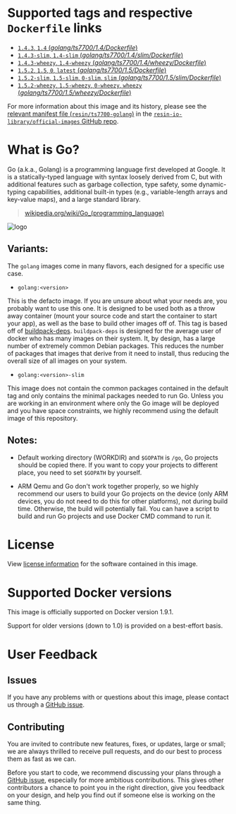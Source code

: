 # Supported tags and respective `Dockerfile` links

-	[`1.4.3`, `1.4` (*golang/ts7700/1.4/Dockerfile*)](https://github.com/resin-io-library/base-images/blob/928faf31d86cc6b607e384afd32645d91310c104/golang/ts7700/1.4/Dockerfile)
-	[`1.4.3-slim`, `1.4-slim` (*golang/ts7700/1.4/slim/Dockerfile*)](https://github.com/resin-io-library/base-images/blob/928faf31d86cc6b607e384afd32645d91310c104/golang/ts7700/1.4/slim/Dockerfile)
-	[`1.4.3-wheezy`, `1.4-wheezy` (*golang/ts7700/1.4/wheezy/Dockerfile*)](https://github.com/resin-io-library/base-images/blob/928faf31d86cc6b607e384afd32645d91310c104/golang/ts7700/1.4/wheezy/Dockerfile)
-	[`1.5.2`, `1.5`, `0`, `latest` (*golang/ts7700/1.5/Dockerfile*)](https://github.com/resin-io-library/base-images/blob/928faf31d86cc6b607e384afd32645d91310c104/golang/ts7700/1.5/Dockerfile)
-	[`1.5.2-slim`, `1.5-slim`, `0-slim`, `slim` (*golang/ts7700/1.5/slim/Dockerfile*)](https://github.com/resin-io-library/base-images/blob/928faf31d86cc6b607e384afd32645d91310c104/golang/ts7700/1.5/slim/Dockerfile)
-	[`1.5.2-wheezy`, `1.5-wheezy`, `0-wheezy`, `wheezy` (*golang/ts7700/1.5/wheezy/Dockerfile*)](https://github.com/resin-io-library/base-images/blob/928faf31d86cc6b607e384afd32645d91310c104/golang/ts7700/1.5/wheezy/Dockerfile)

For more information about this image and its history, please see the [relevant manifest file (`resin/ts7700-golang`)](https://github.com/resin-io-library/official-images/blob/master/library/ts7700-golang) in the [`resin-io-library/official-images` GitHub repo](https://github.com/resin-io-library/official-images).

# What is Go?

Go (a.k.a., Golang) is a programming language first developed at Google. It is a statically-typed language with syntax loosely derived from C, but with additional features such as garbage collection, type safety, some dynamic-typing capabilities, additional built-in types (e.g., variable-length arrays and key-value maps), and a large standard library.

> [wikipedia.org/wiki/Go_(programming_language)](http://en.wikipedia.org/wiki/Go_%28programming_language%29)

![logo](https://raw.githubusercontent.com/resin-io-library/docs/master/ts7700-golang/logo.png)

## Variants:

The `golang` images come in many flavors, each designed for a specific use case.

* `golang:<version>`

This is the defacto image. If you are unsure about what your needs are, you probably want to use this one. It is designed to be used both as a throw away container (mount your source code and start the container to start your app), as well as the base to build other images off of. This tag is based off of [buildpack-deps](#buildpack-deps). `buildpack-deps` is designed for the average user of docker who has many images on their system. It, by design, has a large number of extremely common Debian packages. This reduces the number of packages that images that derive from it need to install, thus reducing the overall size of all images on your system.

* `golang:<version>-slim`

This image does not contain the common packages contained in the default tag and only contains the minimal packages needed to run Go. Unless you are working in an environment where only the Go image will be deployed and you have space constraints, we highly recommend using the default image of this repository.

## Notes:

* Default working directory (WORKDIR) and `$GOPATH` is `/go`, Go projects should be copied there. If you want to copy your projects to different place, you need to set `$GOPATH` by yourself.

* ARM Qemu and Go don't work together properly, so we highly recommend our users to build your Go projects on the device (only ARM devices, you do not need to do this for other platforms), not during build time. Otherwise, the build will potentially fail. You can have a script to build and run Go projects and use Docker CMD command to run it.

# License

View [license information](http://golang.org/LICENSE) for the software contained in this image.

# Supported Docker versions

This image is officially supported on Docker version 1.9.1.

Support for older versions (down to 1.0) is provided on a best-effort basis.

# User Feedback

## Issues

If you have any problems with or questions about this image, please contact us through a [GitHub issue](https://github.com/resin-io-library/base-images/issues).

## Contributing

You are invited to contribute new features, fixes, or updates, large or small; we are always thrilled to receive pull requests, and do our best to process them as fast as we can.

Before you start to code, we recommend discussing your plans through a [GitHub issue](https://github.com/resin-io-library/base-images/issues), especially for more ambitious contributions. This gives other contributors a chance to point you in the right direction, give you feedback on your design, and help you find out if someone else is working on the same thing.
